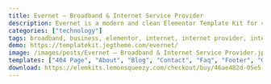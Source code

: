 ```yaml
---
title: Evernet – Broadband & Internet Service Provider
description: Evernet is a modern and clean Elementor Template Kit for creating fully responsive and functional WordPress-based websites for Internet Service Providers, Satellite TV, Broadband, Online TV, Cable Television, Telecommunications Companies and any related businesses.
categories: ["technology"]
tags: broadband, business, elementor, internet, internet provider, internet service, satellite, technology, telecom, telecommunication, television, template, template kit, website, wordpress
demo: https://templatekit.jegtheme.com/evernet/
image: /images/posts/Evernet – Broadband & Internet Service Provider.jpeg
templates: ["404 Page", "About", "Blog", "Contact", "Faq", "Footer", "Global", "Header", "Home", "Metform Booking", "Metform Team", "Packages", "Services", "Single Post", "Team"]
download: https://elemkits.lemonsqueezy.com/checkout/buy/46ae482d-05e5-4814-84d6-508195238824
---
```

